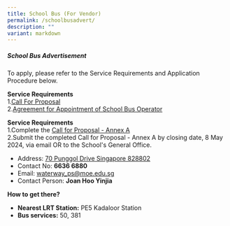 ```yaml
---
title: School Bus (For Vendor)
permalink: /schoolbusadvert/
description: ""
variant: markdown
---
```

##### School Bus Advertisement

To apply, please refer to the Service Requirements and Application Procedure below.

**Service Requirements** <br>
1.[Call For Proposal](/files/ATTACHMENT_1_Call_for_ProposalsVersion_June_2023Published.pdf) <br>
2.[Agreement for Appointment of School Bus Operator](/files/ATTACHMENT_3_Agreement_for_Appointment_of_School_Bus_Operator__Version_June_2023__Published.pdf)

**Service Requirements** <br>
1.Complete the [Call for Proposal - Annex A](/files/ATTACHMENT_2_Call_for_Proposal___Annex_A__Version_June_2023__Published.pdf)<br>
2.Submit the completed Call for Proposal - Annex A by closing date, 8 May 2024, via email OR to the School's General Office. <br>
* Address: [70 Punggol Drive Singapore 828802](https://share.onemap.sg/mmWGGv)
* Contact No: **6636 6880**
* Email: [waterway\_ps@moe.edu.sg](mailto:waterway_ps@moe.edu.sg)
* Contact Person: **Joan Hoo Yinjia**

**How to get there?**<br>
* **Nearest LRT Station:**&nbsp;PE5 Kadaloor Station  
* **Bus services:**&nbsp;50, 381






